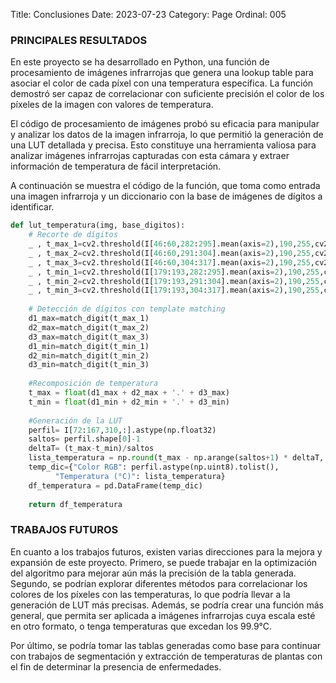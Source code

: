 Title: Conclusiones
Date: 2023-07-23
Category: Page
Ordinal: 005


### PRINCIPALES RESULTADOS

En este proyecto se ha desarrollado en Python, una función de procesamiento de imágenes infrarrojas que genera una lookup table para asociar el color de cada píxel con una temperatura específica. La función demostró ser capaz de correlacionar con suficiente precisión el color de los píxeles de la imagen con valores de temperatura.

El código de procesamiento de imágenes probó su eficacia para manipular y analizar los datos de la imagen infrarroja, lo que permitió la generación de una LUT detallada y precisa. Esto constituye una herramienta valiosa para analizar imágenes infrarrojas capturadas con esta cámara y extraer información de temperatura de fácil interpretación.

A continuación se muestra el código de la función, que toma como entrada una imagen infrarroja y un diccionario con la base de imágenes de dígitos a identificar.

``` python
def lut_temperatura(img, base_digitos):
    # Recorte de dígitos
    _ , t_max_1=cv2.threshold(I[46:60,282:295].mean(axis=2),190,255,cv2.THRESH_BINARY_INV) 
    _ , t_max_2=cv2.threshold(I[46:60,291:304].mean(axis=2),190,255,cv2.THRESH_BINARY_INV) 
    _ , t_max_3=cv2.threshold(I[46:60,304:317].mean(axis=2),190,255,cv2.THRESH_BINARY_INV) 
    _ , t_min_1=cv2.threshold(I[179:193,282:295].mean(axis=2),190,255,cv2.THRESH_BINARY_INV) 
    _ , t_min_2=cv2.threshold(I[179:193,291:304].mean(axis=2),190,255,cv2.THRESH_BINARY_INV) 
    _ , t_min_3=cv2.threshold(I[179:193,304:317].mean(axis=2),190,255,cv2.THRESH_BINARY_INV)
    
    # Detección de dígitos con template matching
    d1_max=match_digit(t_max_1)
    d2_max=match_digit(t_max_2)
    d3_max=match_digit(t_max_3)
    d1_min=match_digit(t_min_1)
    d2_min=match_digit(t_min_2)
    d3_min=match_digit(t_min_3)
    
    #Recomposición de temperatura
    t_max = float(d1_max + d2_max + '.' + d3_max)
    t_min = float(d1_min + d2_min + '.' + d3_min)
    
    #Generación de la LUT
    perfil= I[72:167,310,:].astype(np.float32)
    saltos= perfil.shape[0]-1
    deltaT= (t_max-t_min)/saltos
    lista_temperatura = np.round(t_max - np.arange(saltos+1) * deltaT, 2)
    temp_dic={"Color RGB": perfil.astype(np.uint8).tolist(),
          "Temperatura (°C)": lista_temperatura}
    df_temperatura = pd.DataFrame(temp_dic)
    
    return df_temperatura

```

### TRABAJOS FUTUROS

En cuanto a los trabajos futuros, existen varias direcciones para la mejora y expansión de este proyecto. Primero, se puede trabajar en la optimización del algoritmo para mejorar aún más la precisión de la tabla generada. Segundo, se podrían explorar diferentes métodos para correlacionar los colores de los píxeles con las temperaturas, lo que podría llevar a la generación de LUT más precisas. Además, se podría crear una función más general, que permita ser aplicada a imágenes infrarrojas cuya escala esté en otro formato, o tenga temperaturas que excedan los 99.9°C.

Por último, se podría tomar las tablas generadas como base para continuar con trabajos de segmentación y extracción de temperaturas de plantas con el fin de determinar la presencia de enfermedades.